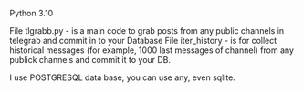 Python 3.10

File tlgrabb.py - is a main code to grab posts from any public channels in telegrab and commit in to your Database
File iter_history - is for collect historical messages (for example, 1000 last messages of channel) from any publick channels and commit it to your DB.

I use POSTGRESQL data base, you can use any, even sqlite.

